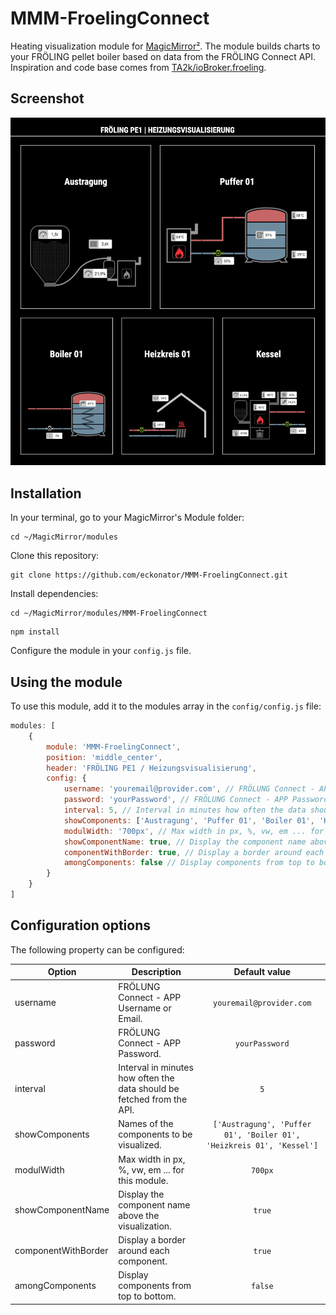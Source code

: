 # MMM-FroelingConnect
Heating visualization module for [MagicMirror²](https://github.com/MichMich/MagicMirror). The module builds charts to your FRÖLING pellet boiler based on data from the FRÖLING Connect API. Inspiration and code base comes from [TA2k/ioBroker.froeling](https://github.com/TA2k/ioBroker.froeling).

## Screenshot
![](MMM-FroelingConnect.png)

## Installation

In your terminal, go to your MagicMirror's Module folder:
````
cd ~/MagicMirror/modules
````

Clone this repository:
````
git clone https://github.com/eckonator/MMM-FroelingConnect.git
````

Install dependencies:
````
cd ~/MagicMirror/modules/MMM-FroelingConnect
````

````
npm install
````

Configure the module in your `config.js` file.

## Using the module

To use this module, add it to the modules array in the `config/config.js` file:
````javascript
modules: [
    {
        module: 'MMM-FroelingConnect',
        position: 'middle_center',
        header: 'FRÖLING PE1 / Heizungsvisualisierung',
        config: {
            username: 'youremail@provider.com', // FRÖLUNG Connect - APP Username or Email.
            password: 'yourPassword', // FRÖLUNG Connect - APP Password.
            interval: 5, // Interval in minutes how often the data should be fetched from the API.
            showComponents: ['Austragung', 'Puffer 01', 'Boiler 01', 'Heizkreis 01', 'Kessel'], // Names of the components to be visualized.
            modulWidth: '700px', // Max width in px, %, vw, em ... for this module.
            showComponentName: true, // Display the component name above the visualization.
            componentWithBorder: true, // Display a border around each component.
            amongComponents: false // Display components from top to bottom.
        }
    }
]
````

## Configuration options

The following property can be configured:

| Option              | Description                                                            |                              Default value                               |
|---------------------|------------------------------------------------------------------------|:------------------------------------------------------------------------:|
| username            | FRÖLUNG Connect - APP Username or Email.                               |                       ```youremail@provider.com```                       |
| password            | FRÖLUNG Connect - APP Password.                                        |                            ```yourPassword```                            |
| interval            | Interval in minutes how often the data should be fetched from the API. |                                 ```5```                                  |
| showComponents      | Names of the components to be visualized.                              | ```['Austragung', 'Puffer 01', 'Boiler 01', 'Heizkreis 01', 'Kessel']``` |
| modulWidth          | Max width in px, %, vw, em ... for this module.                        |                               ```700px```                                |
| showComponentName   | Display the component name above the visualization.                    |                                ```true```                                |
| componentWithBorder | Display a border around each component.                                |                                ```true```                                |
| amongComponents     | Display components from top to bottom.                                 |                               ```false```                                |



